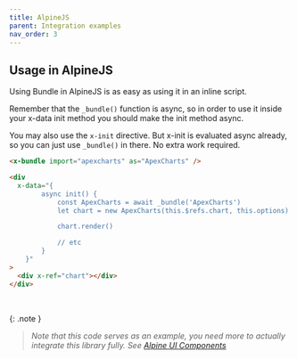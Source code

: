 ```yaml
---
title: AlpineJS
parent: Integration examples
nav_order: 3
---
```


## Usage in AlpineJS

Using Bundle in AlpineJS is as easy as using it in an inline script.

Remember that the `_bundle()` function is async, so in order to use it inside your x-data init method you should make the init method async.

You may also use the `x-init` directive. But x-init is evaluated async already, so you can just use `_bundle()` in there. No extra work required.

```html
<x-bundle import="apexcharts" as="ApexCharts" />

<div
  x-data="{
        async init() {
            const ApexCharts = await _bundle('ApexCharts')
            let chart = new ApexCharts(this.$refs.chart, this.options)

            chart.render()

            // etc
        }
    }"
>
  <div x-ref="chart"></div>
</div>
```

<br />

{: .note }

> _Note that this code serves as an example, you need more to actually integrate this library fully. See [Alpine UI Components](https://alpinejs.dev/component/choices)_

<br />
